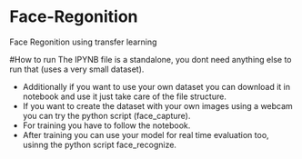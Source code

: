 # Face-Regonition
Face Regonition using transfer learning

#How to run
The IPYNB file is a standalone, you dont need anything else to run that (uses a very small dataset).
* Additionally if you want to use your own dataset you can download it in notebook and use it just take care of the file structure.
* If you want to create the dataset with your own images using a webcam you can try the python script (face_capture).
* For training you have to follow the notebook.
* After training you can use your model for real time evaluation too, usinng the python script face_recognize.
